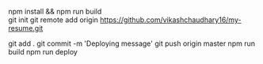 npm install && npm run build   
git init
git remote add origin https://github.com/vikashchaudhary16/my-resume.git

<!-- GIT commit  -->
git add .
git commit -m 'Deploying message'
git push origin master
npm run build
npm run deploy